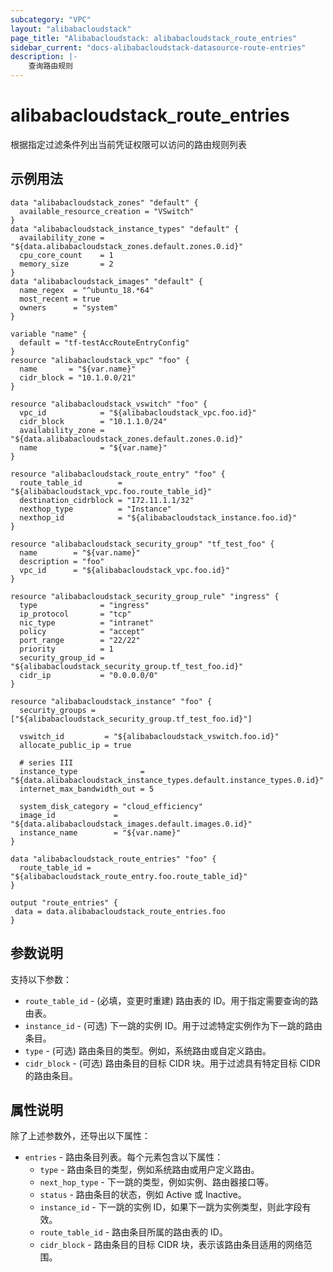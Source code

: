 ```yaml
---
subcategory: "VPC"
layout: "alibabacloudstack"
page_title: "Alibabacloudstack: alibabacloudstack_route_entries"
sidebar_current: "docs-alibabacloudstack-datasource-route-entries"
description: |-
    查询路由规则
---
```


# alibabacloudstack_route_entries

根据指定过滤条件列出当前凭证权限可以访问的路由规则列表


## 示例用法

```
data "alibabacloudstack_zones" "default" {
  available_resource_creation = "VSwitch"
}
data "alibabacloudstack_instance_types" "default" {
  availability_zone = "${data.alibabacloudstack_zones.default.zones.0.id}"
  cpu_core_count    = 1
  memory_size       = 2
}
data "alibabacloudstack_images" "default" {
  name_regex  = "^ubuntu_18.*64"
  most_recent = true
  owners      = "system"
}

variable "name" {
  default = "tf-testAccRouteEntryConfig"
}
resource "alibabacloudstack_vpc" "foo" {
  name       = "${var.name}"
  cidr_block = "10.1.0.0/21"
}

resource "alibabacloudstack_vswitch" "foo" {
  vpc_id            = "${alibabacloudstack_vpc.foo.id}"
  cidr_block        = "10.1.1.0/24"
  availability_zone = "${data.alibabacloudstack_zones.default.zones.0.id}"
  name              = "${var.name}"
}

resource "alibabacloudstack_route_entry" "foo" {
  route_table_id        = "${alibabacloudstack_vpc.foo.route_table_id}"
  destination_cidrblock = "172.11.1.1/32"
  nexthop_type          = "Instance"
  nexthop_id            = "${alibabacloudstack_instance.foo.id}"
}

resource "alibabacloudstack_security_group" "tf_test_foo" {
  name        = "${var.name}"
  description = "foo"
  vpc_id      = "${alibabacloudstack_vpc.foo.id}"
}

resource "alibabacloudstack_security_group_rule" "ingress" {
  type              = "ingress"
  ip_protocol       = "tcp"
  nic_type          = "intranet"
  policy            = "accept"
  port_range        = "22/22"
  priority          = 1
  security_group_id = "${alibabacloudstack_security_group.tf_test_foo.id}"
  cidr_ip           = "0.0.0.0/0"
}

resource "alibabacloudstack_instance" "foo" {
  security_groups = ["${alibabacloudstack_security_group.tf_test_foo.id}"]

  vswitch_id         = "${alibabacloudstack_vswitch.foo.id}"
  allocate_public_ip = true

  # series III
  instance_type              = "${data.alibabacloudstack_instance_types.default.instance_types.0.id}"
  internet_max_bandwidth_out = 5

  system_disk_category = "cloud_efficiency"
  image_id             = "${data.alibabacloudstack_images.default.images.0.id}"
  instance_name        = "${var.name}"
}

data "alibabacloudstack_route_entries" "foo" {
  route_table_id = "${alibabacloudstack_route_entry.foo.route_table_id}"
}

output "route_entries" {
 data = data.alibabacloudstack_route_entries.foo
}

```

## 参数说明

支持以下参数：

* `route_table_id` - (必填，变更时重建) 路由表的 ID。用于指定需要查询的路由表。
* `instance_id` - (可选) 下一跳的实例 ID。用于过滤特定实例作为下一跳的路由条目。
* `type` - (可选) 路由条目的类型。例如，系统路由或自定义路由。
* `cidr_block` - (可选) 路由条目的目标 CIDR 块。用于过滤具有特定目标 CIDR 的路由条目。

## 属性说明

除了上述参数外，还导出以下属性：

* `entries` - 路由条目列表。每个元素包含以下属性：
  * `type` - 路由条目的类型，例如系统路由或用户定义路由。
  * `next_hop_type` - 下一跳的类型，例如实例、路由器接口等。
  * `status` - 路由条目的状态，例如 Active 或 Inactive。
  * `instance_id` - 下一跳的实例 ID，如果下一跳为实例类型，则此字段有效。
  * `route_table_id` - 路由条目所属的路由表的 ID。
  * `cidr_block` - 路由条目的目标 CIDR 块，表示该路由条目适用的网络范围。